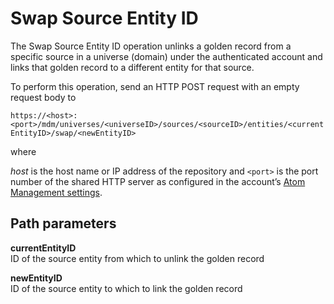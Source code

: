 # Swap Source Entity ID 

<head>
  <meta name="guidename" content="DataHub"/>
  <meta name="context" content="GUID-608ece66-7058-48bc-8461-ec2e82dda217"/>
</head>

The Swap Source Entity ID operation unlinks a golden record from a specific source in a universe \(domain\) under the authenticated account and links that golden record to a different entity for that source.

To perform this operation, send an HTTP POST request with an empty request body to

`https://<host>:<port>/mdm/universes/<universeID>/sources/<sourceID>/entities/<currentEntityID>/swap/<newEntityID>`

where

*host* is the host name or IP address of the repository and `<port>` is the port number of the shared HTTP server as configured in the account’s [Atom Management settings](/docs/Atomsphere/Integration/Integration%20management/c-atm-Atom_Management_b38a3a90-d7f6-4df0-8c00-e75a178dfdfa.md).

## Path parameters 

**currentEntityID**  
ID of the source entity from which to unlink the golden record

**newEntityID**  
ID of the source entity to which to link the golden record